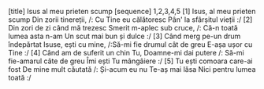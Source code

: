 [title] Isus al meu prieten scump
[sequence] 1,2,3,4,5
[1]
Isus, al meu prieten scump
Din zorii tinereții,
/: Cu Tine eu călătoresc
Pân' la sfârșitul vieții :/
[2]
Din zori de zi când mă trezesc
Smerit m-aplec sub cruce,
/: Că-n toată lumea asta n-am
Un scut mai bun și dulce :/
[3]
Când merg pe-un drum îndepărtat
Isuse, ești cu mine,
/:Să-mi fie drumul cât de greu
E-așa ușor cu Tine :/
[4]
Când am de suferit un chin
Tu, Doamne-mi dai putere
/: Să-mi fie-amarul câte de greu
Îmi ești Tu mângâiere :/
[5]
Tu ești comoara care-ai fost
De mine mult căutată
/: Și-acum eu nu Te-aș mai lăsa
Nici pentru lumea toată :/

